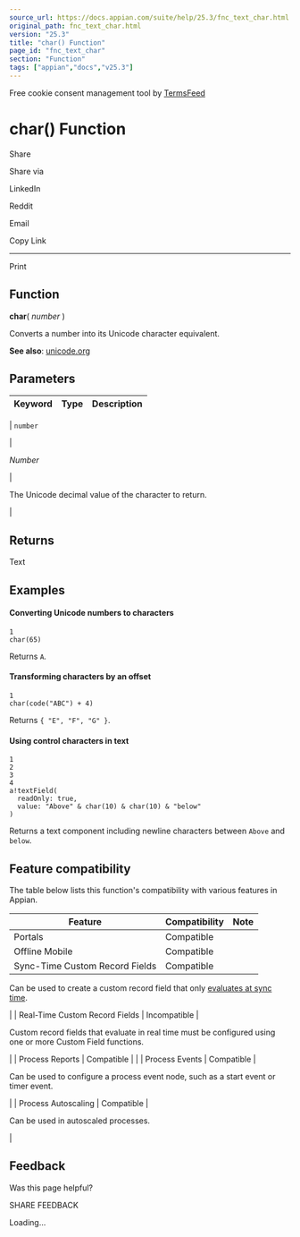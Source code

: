 ```yaml
---
source_url: https://docs.appian.com/suite/help/25.3/fnc_text_char.html
original_path: fnc_text_char.html
version: "25.3"
title: "char() Function"
page_id: "fnc_text_char"
section: "Function"
tags: ["appian","docs","v25.3"]
---
```



Free cookie consent management tool by [TermsFeed](https://www.termsfeed.com/)

# char() Function

Share

Share via

LinkedIn

Reddit

Email

Copy Link

* * *

Print

## Function

**char**( _number_ )

Converts a number into its Unicode character equivalent.

**See also**: [unicode.org](https://www.unicode.org/charts/)

## Parameters

| Keyword | Type | Description |
| --- | --- | --- |
|
`number`

 |

_Number_

 |

The Unicode decimal value of the character to return.

 |

## Returns

Text

## Examples

#### Converting Unicode numbers to characters

```
1
char(65)
```

Returns `A`.

#### Transforming characters by an offset

```
1
char(code("ABC") + 4)
```

Returns `{ "E", "F", "G" }`.

#### Using control characters in text

```
1
2
3
4
a!textField(
  readOnly: true,
  value: "Above" & char(10) & char(10) & "below"
)
```

Returns a text component including newline characters between `Above` and `below`.

## Feature compatibility

The table below lists this function's compatibility with various features in Appian.

| Feature | Compatibility | Note |
| --- | --- | --- |
| Portals | Compatible |  |
| Offline Mobile | Compatible |  |
| Sync-Time Custom Record Fields | Compatible |
Can be used to create a custom record field that only [evaluates at sync time](custom-record-fields.html#prodlink-sync-time-evaluations).

 |
| Real-Time Custom Record Fields | Incompatible |

Custom record fields that evaluate in real time must be configured using one or more Custom Field functions.

 |
| Process Reports | Compatible |  |
| Process Events | Compatible |

Can be used to configure a process event node, such as a start event or timer event.

 |
| Process Autoscaling | Compatible |

Can be used in autoscaled processes.

 |

## Feedback

Was this page helpful?

SHARE FEEDBACK

Loading...